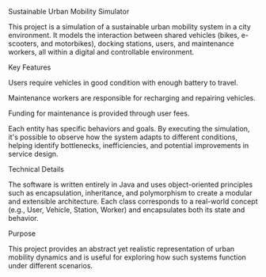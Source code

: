 Sustainable Urban Mobility Simulator

This project is a simulation of a sustainable urban mobility system in a city environment. It models the interaction between shared vehicles (bikes, e-scooters, and motorbikes), docking stations, users, and maintenance workers, all within a digital and controllable environment.

Key Features

Users require vehicles in good condition with enough battery to travel.

Maintenance workers are responsible for recharging and repairing vehicles.

Funding for maintenance is provided through user fees.

Each entity has specific behaviors and goals. By executing the simulation, it's possible to observe how the system adapts to different conditions, helping identify bottlenecks, inefficiencies, and potential improvements in service design.

Technical Details

The software is written entirely in Java and uses object-oriented principles such as encapsulation, inheritance, and polymorphism to create a modular and extensible architecture. Each class corresponds to a real-world concept (e.g., User, Vehicle, Station, Worker) and encapsulates both its state and behavior.

Purpose

This project provides an abstract yet realistic representation of urban mobility dynamics and is useful for exploring how such systems function under different scenarios.
